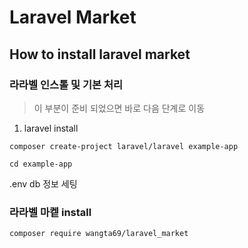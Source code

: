 # Laravel Market
## How to install laravel market

### 라라벨 인스톨 및 기본 처리
> 이 부분이 준비 되었으면 바로 다음 단계로 이동
1. laravel install
```
composer create-project laravel/laravel example-app
```
```
cd example-app
```
.env db 정보 세팅



### 라라벨 마켙 install
```
composer require wangta69/laravel_market
```
